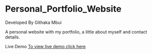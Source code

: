 # Personal_Portfolio_Website
Developed By Githaka Mbui

A personal website with my portfolio, a little about myself and contact details.

Live Demo <a href="https://githakambui.github.io/Personal_Portfolio_Website/">To view live demo click here</a>

